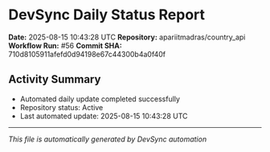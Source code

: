 # DevSync Daily Status Report

**Date:** 2025-08-15 10:43:28 UTC
**Repository:** apariitmadras/country_api
**Workflow Run:** #56
**Commit SHA:** 710d8105911afefd0d94198e67c44300b4a0f40f

## Activity Summary
- Automated daily update completed successfully
- Repository status: Active
- Last automated update: 2025-08-15 10:43:28 UTC

---
*This file is automatically generated by DevSync automation*
